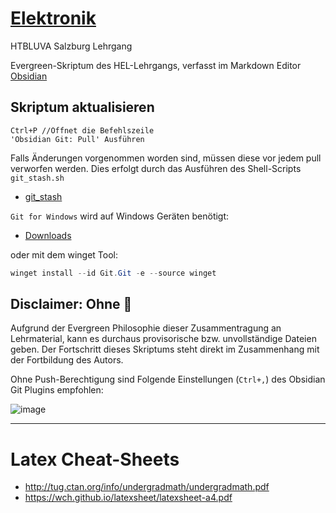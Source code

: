 # [Elektronik](https://github.com/s-grundner/Elektronik)
HTBLUVA Salzburg Lehrgang

Evergreen-Skriptum des HEL-Lehrgangs, verfasst im Markdown Editor [Obsidian](https://obsidian.md/)

## Skriptum aktualisieren
```
Ctrl+P //Öffnet die Befehlszeile
'Obsidian Git: Pull' Ausführen
```
Falls Änderungen vorgenommen worden sind, müssen diese vor jedem pull verworfen werden.
Dies erfolgt durch das Ausführen des Shell-Scripts `git_stash.sh`

- [git_stash](git_stash.sh)

`Git for Windows` wird auf Windows Geräten benötigt:

- [Downloads](https://git-scm.com/download/win)

oder mit dem winget Tool:
```powershell
winget install --id Git.Git -e --source winget
```

## Disclaimer: Ohne 🔫
Aufgrund der Evergreen Philosophie dieser Zusammentragung an Lehrmaterial, kann es durchaus provisorische bzw. unvollständige Dateien geben.
Der Fortschritt dieses Skriptums steht direkt im Zusammenhang mit der Fortbildung des Autors. 

Ohne Push-Berechtigung sind Folgende Einstellungen (`Ctrl+,`) des Obsidian Git Plugins empfohlen:

![image](https://user-images.githubusercontent.com/55248627/203434871-61b2e95f-2ac9-47c4-ab18-c2e13998bd1f.png)

---

# Latex Cheat-Sheets
- http://tug.ctan.org/info/undergradmath/undergradmath.pdf
- https://wch.github.io/latexsheet/latexsheet-a4.pdf
